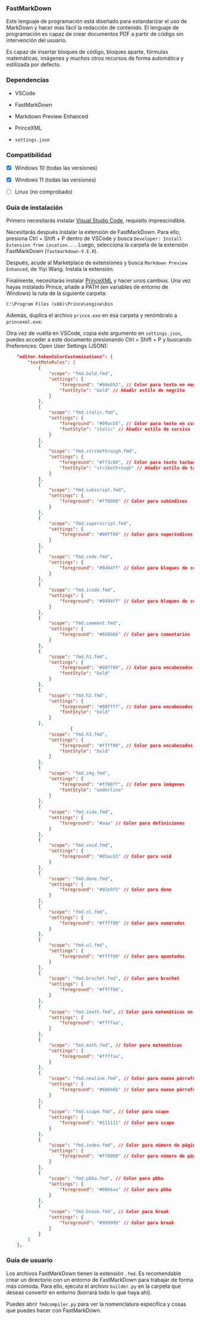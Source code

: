 ### FastMarkDown

Este lenguaje de programación está diseñado para estandarizar el uso de MarkDown y hacer más fácil la redacción de contenido. El lenguaje de programación es capaz de crear documentos PDF a partir de código sin intervención del usuario.

Es capaz de insertar bloques de código, bloques aparte, fórmulas matemáticas, imágenes y muchos otros recursos de forma automática y estilizada por defecto.


### Dependencias

   - VSCode
   - FastMarkDown
   - Markdown Preview Enhanced

   - PrinceXML
   - `settings.json`

### Compatibilidad

- [X] Windows 10 (todas las versiones)
- [X] Windows 11 (todas las versiones)
- [ ] Linux (no comprobado)


### Guía de instalación

Primero necesitarás instalar [Visual Studio Code,](https:/```.visualstudio.com/) requisito imprescindible.

Necesitarás después instalar la extensión de FastMarkDown. Para ello, presiona Ctrl + Shift + P dentro de VSCode y busca `Developer: Install Extension from Location...`. Luego, selecciona la carpeta de la extensión FastMarkDown (`fastmarkdown-V.E.R`).

Después, acude al Marketplace de extensiones y busca `Markdown Preview Enhanced`, de Yiyi Wang. Instala la extensión.

Finalmente, necesitarás instalar [PrinceXML](https://www.princexml.com/) y hacer unos cambios. Una vez hayas instalado Prince, añade a PATH (en variables de entorno de Windows) la ruta de la siguiente carpeta:

```
C:\Program Files (x86)\Prince\engine\bin
```
Además, duplica el archivo `prince.exe` en esa carpeta y renómbralo a `princexml.exe`.

Otra vez de vuelta en VSCode, copia este argumento en `settings.json`, puedes acceder a este documento presionando Ctrl + Shift + P y buscando Preferences: Open User Settings (JSON):
```json
    "editor.tokenColorCustomizations": {
        "textMateRules": [
            {
                "scope": "fmd.bold.fmd",
                "settings": {
                    "foreground": "#94eb52", // Color para texto en negrita
                    "fontStyle": "bold" // Añadir estilo de negrita
                }
            },
            {
                "scope": "fmd.italic.fmd",
                "settings": {
                    "foreground": "#09acb5", // Color para texto en cursiva
                    "fontStyle": "italic" // Añadir estilo de cursiva
                }
            },
            {
                "scope": "fmd.strikethrough.fmd",
                "settings": {
                    "foreground": "#ff3c00", // Color para texto tachado
                    "fontStyle": "strikethrough" // Añadir estilo de tachado
                }
            },
            {
                "scope": "fmd.subscript.fmd",
                "settings": {
                    "foreground": "#ff0000" // Color para subíndices
                }
            },
            {
                "scope": "fmd.superscript.fmd",
                "settings": {
                    "foreground": "#00ff00" // Color para superíndices
                }
            },
            {
                "scope": "fmd.code.fmd",
                "settings": {
                    "foreground": "#9494ff" // Color para bloques de código
                }
            },
            {
                "scope": "fmd.icode.fmd",
                "settings": {
                    "foreground": "#9494ff" // Color para bloques de código
                }
            },
            {
                "scope": "fmd.comment.fmd",
                "settings": {
                    "foreground": "#6b6b6b" // Color para comentarios
                }
            },
            {
                "scope": "fmd.h1.fmd",
                "settings": {
                    "foreground": "#00ff00", // Color para encabezados de nivel 1
                    "fontStyle": "bold"
                }
            },
            {
                "scope": "fmd.h2.fmd",
                "settings": {
                    "foreground": "#00ffff", // Color para encabezados de nivel 2
                    "fontStyle": "bold"
                }
            },
                        {
                "scope": "fmd.h3.fmd",
                "settings": {
                    "foreground": "#ffff00", // Color para encabezados de nivel 2
                    "fontStyle": "bold"
                }
            },
            {
                "scope": "fmd.img.fmd",
                "settings": {
                    "foreground": "#ff00ff", // Color para imágenes
                    "fontStyle": "underline"
                }
            },
            {
                "scope": "fmd.side.fmd",
                "settings": {
                    "foreground": "#aaa" // Color para definiciones
                }
            },
            {
                "scope": "fmd.void.fmd",
                "settings": {
                    "foreground": "#05acb5" // Color para void
                }
            },
            {
                "scope": "fmd.done.fmd",
                "settings": {
                    "foreground": "#02e9f5" // Color para done
                }
            },
            {
                "scope": "fmd.ol.fmd",
                "settings": {
                    "foreground": "#ffff00" // Color para numerados
                }
            },
            {
                "scope": "fmd.ul.fmd",
                "settings": {
                    "foreground": "#ffff00" // Color para apuntados
                }
            },
            {
                "scope": "fmd.brochet.fmd", // Color para brochet
                "settings": {
                    "foreground": "#ffff00",
                }
            },
            {
                "scope": "fmd.imath.fmd", // Color para matemáticas en linea
                "settings": {
                    "foreground": "#ffffaa",
                }
            },
            {
                "scope": "fmd.math.fmd", // Color para matemáticas
                "settings": {
                    "foreground": "#ffffaa",
                }
            },
            {
                "scope": "fmd.newline.fmd", // Color para nuevo párrafo
                "settings": {
                    "foreground": "#6b6b6b" // Color para nuevo párrafo
                }
            },
            {
                "scope": "fmd.scape.fmd", // Color para scape
                "settings": {
                    "foreground": "#111111" // Color para scape
                }
            },
            {
                "scope": "fmd.index.fmd", // Color para número de página
                "settings": {
                    "foreground": "#ff0000" // Color para número de página
                }
            },
            {
                "scope": "fmd.pbba.fmd", // Color para pbba
                "settings": {
                    "foreground": "#0066aa" // Color para pbba
                }
            },
            {
                "scope": "fmd.break.fmd", // Color para break
                "settings": {
                    "foreground": "#999999" // Color para break
                }
            }
        ]
    },
```

### Guía de usuario

Los archivos FastMarkDown tienen la extensión `.fmd`. Es recomendable crear un directorio con un entorno de FastMarkDown para trabajar de forma más cómoda. Para ello, ejecuta el archivo `builder.py` en la carpeta que deseas convertir en entorno (borrará todo lo que haya ahí).

Puedes abrir `fmdcompiler.py` para ver la nomenclatura específica y cosas que puedes hacer con FastMarkDown.

